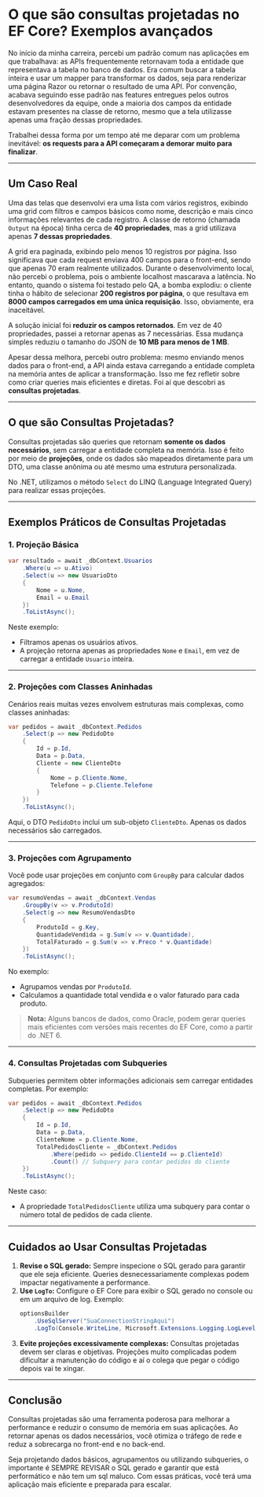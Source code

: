 
# O que são consultas projetadas no EF Core? Exemplos avançados

No início da minha carreira, percebi um padrão comum nas aplicações em que trabalhava: as APIs frequentemente retornavam toda a entidade que representava a tabela no banco de dados. Era comum buscar a tabela inteira e usar um mapper para transformar os dados, seja para renderizar uma página Razor ou retornar o resultado de uma API. Por convenção, acabava seguindo esse padrão nas features entregues pelos outros desenvolvedores da equipe, onde a maioria dos campos da entidade estavam presentes na classe de retorno, mesmo que a tela utilizasse apenas uma fração dessas propriedades.

Trabalhei dessa forma por um tempo até me deparar com um problema inevitável: **os requests para a API começaram a demorar muito para finalizar**. 

---

## Um Caso Real

Uma das telas que desenvolvi era uma lista com vários registros, exibindo uma grid com filtros e campos básicos como nome, descrição e mais cinco informações relevantes de cada registro. A classe de retorno (chamada `Output` na época) tinha cerca de **40 propriedades**, mas a grid utilizava apenas **7 dessas propriedades**.

A grid era paginada, exibindo pelo menos 10 registros por página. Isso significava que cada request enviava 400 campos para o front-end, sendo que apenas 70 eram realmente utilizados. Durante o desenvolvimento local, não percebi o problema, pois o ambiente localhost mascarava a latência. No entanto, quando o sistema foi testado pelo QA, a bomba explodiu: o cliente tinha o hábito de selecionar **200 registros por página**, o que resultava em **8000 campos carregados em uma única requisição**. Isso, obviamente, era inaceitável.

A solução inicial foi **reduzir os campos retornados**. Em vez de 40 propriedades, passei a retornar apenas as 7 necessárias. Essa mudança simples reduziu o tamanho do JSON de **10 MB para menos de 1 MB**.

Apesar dessa melhora, percebi outro problema: mesmo enviando menos dados para o front-end, a API ainda estava carregando a entidade completa na memória antes de aplicar a transformação. Isso me fez refletir sobre como criar queries mais eficientes e diretas. Foi aí que descobri as **consultas projetadas**.

---

## O que são Consultas Projetadas?

Consultas projetadas são queries que retornam **somente os dados necessários**, sem carregar a entidade completa na memória. Isso é feito por meio de **projeções**, onde os dados são mapeados diretamente para um DTO, uma classe anônima ou até mesmo uma estrutura personalizada.

No .NET, utilizamos o método `Select` do LINQ (Language Integrated Query) para realizar essas projeções.

---

## Exemplos Práticos de Consultas Projetadas

### 1. Projeção Básica

```csharp
var resultado = await _dbContext.Usuarios
    .Where(u => u.Ativo)
    .Select(u => new UsuarioDto
    {
        Nome = u.Nome,
        Email = u.Email
    })
    .ToListAsync();
```

Neste exemplo:
- Filtramos apenas os usuários ativos.
- A projeção retorna apenas as propriedades `Nome` e `Email`, em vez de carregar a entidade `Usuario` inteira.

---

### 2. Projeções com Classes Aninhadas

Cenários reais muitas vezes envolvem estruturas mais complexas, como classes aninhadas:

```csharp
var pedidos = await _dbContext.Pedidos
    .Select(p => new PedidoDto
    {
        Id = p.Id,
        Data = p.Data,
        Cliente = new ClienteDto
        {
            Nome = p.Cliente.Nome,
            Telefone = p.Cliente.Telefone
        }
    })
    .ToListAsync();
```

Aqui, o DTO `PedidoDto` inclui um sub-objeto `ClienteDto`. Apenas os dados necessários são carregados.

---

### 3. Projeções com Agrupamento

Você pode usar projeções em conjunto com `GroupBy` para calcular dados agregados:

```csharp
var resumoVendas = await _dbContext.Vendas
    .GroupBy(v => v.ProdutoId)
    .Select(g => new ResumoVendasDto
    {
        ProdutoId = g.Key,
        QuantidadeVendida = g.Sum(v => v.Quantidade),
        TotalFaturado = g.Sum(v => v.Preco * v.Quantidade)
    })
    .ToListAsync();
```

No exemplo:
- Agrupamos vendas por `ProdutoId`.
- Calculamos a quantidade total vendida e o valor faturado para cada produto.

> **Nota:** Alguns bancos de dados, como Oracle, podem gerar queries mais eficientes com versões mais recentes do EF Core, como a partir do .NET 6.

---

### 4. Consultas Projetadas com Subqueries

Subqueries permitem obter informações adicionais sem carregar entidades completas. Por exemplo:

```csharp
var pedidos = await _dbContext.Pedidos
    .Select(p => new PedidoDto
    {
        Id = p.Id,
        Data = p.Data,
        ClienteNome = p.Cliente.Nome,
        TotalPedidosCliente = _dbContext.Pedidos
            .Where(pedido => pedido.ClienteId == p.ClienteId)
            .Count() // Subquery para contar pedidos do cliente
    })
    .ToListAsync();
```

Neste caso:
- A propriedade `TotalPedidosCliente` utiliza uma subquery para contar o número total de pedidos de cada cliente.

---

## Cuidados ao Usar Consultas Projetadas

1. **Revise o SQL gerado:** Sempre inspecione o SQL gerado para garantir que ele seja eficiente. Queries desnecessariamente complexas podem impactar negativamente a performance.
2. **Use `LogTo`:** Configure o EF Core para exibir o SQL gerado no console ou em um arquivo de log. Exemplo:
   ```csharp
   optionsBuilder
       .UseSqlServer("SuaConnectionStringAqui")
       .LogTo(Console.WriteLine, Microsoft.Extensions.Logging.LogLevel.Information);
   ```
3. **Evite projeções excessivamente complexas:** Consultas projetadas devem ser claras e objetivas. Projeções muito complicadas podem dificultar a manutenção do código e aí o colega que pegar o código depois vai te xingar.

---

## Conclusão

Consultas projetadas são uma ferramenta poderosa para melhorar a performance e reduzir o consumo de memória em suas aplicações. Ao retornar apenas os dados necessários, você otimiza o tráfego de rede e reduz a sobrecarga no front-end e no back-end.

Seja projetando dados básicos, agrupamentos ou utilizando subqueries, o importante é SEMPRE REVISAR o SQL gerado e garantir que está performático e não tem um sql maluco. Com essas práticas, você terá uma aplicação mais eficiente e preparada para escalar.
